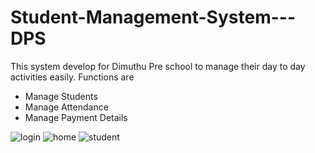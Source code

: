 # Student-Management-System---DPS

This system develop for Dimuthu Pre school to manage their day to day activities easily. 
Functions are 
  - Manage Students
  - Manage Attendance
  - Manage Payment Details

![login](https://user-images.githubusercontent.com/90148188/218162570-db95b34a-1df4-4863-9b23-b9ba759ac326.png)
![home](https://user-images.githubusercontent.com/90148188/218162597-cc0f05cf-d99d-4783-9b70-e40bbfde2d04.png)
![student](https://user-images.githubusercontent.com/90148188/218162448-7b9e296c-824c-4131-ba53-4d73eee4aa5b.png)


